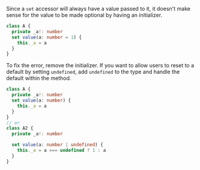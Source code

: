 Since a `set` accessor will always have a value passed to it, it doesn't make sense for the value to be made optional by having an initializer.

```ts
class A {
  private _a!: number
  set value(a: number = 1) {
    this._a = a
  }
}
```

To fix the error, remove the initializer. If you want to allow users to reset to a default by setting `undefined`, add `undefined` to the type and handle the default within the method.

```ts
class A {
  private _a!: number
  set value(a: number) {
    this._a = a
  }
}
// or
class A2 {
  private _a!: number

  set value(a: number | undefined) {
    this._a = a === undefined ? 1 : a
  }
}
```
